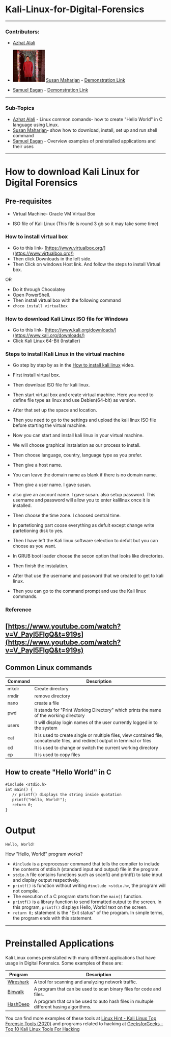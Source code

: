 # Kali-Linux-for-Digital-Forensics
---

### Contributors: 
- [Azhat Alali](https://github.com/AzharAlali)
- <img src="https://github.com/AzharAlali/Kali-Linux-for-Digital-Forensics/blob/main/pp.jpg" with=100 height=100> [Susan Maharjan](https://github.com/susanmaharjan) - [Demonstration Link](https://app.vidgrid.com/view/FogyTSu14dhS)

- [Samuel Eagan](https://github.com/samueleagan) - [Demonstration Link](https://youtu.be/8NvbWOsYIos)
---
### Sub-Topics
- [Azhat Alali](https://github.com/AzharAlali) - Linux common comands- how to create "Hello World" in C language using Linux.  
- [Susan Maharjan](https://github.com/susanmaharjan)- show how to download, install, set up and run shell command
- [Samuel Eagan](https://github.com/samueleagan) - Overview examples of preinstalled applications and their uses

---
# How to download Kali Linux for Digital Forensics

## Pre-requisites

- Virtual Machine- Oracle VM Virtual Box  

- ISO file of Kali Linux (This file is round 3 gb so it may take some time)

### How to install virtual box

- Go to this link- [https://www.virtualbox.org/](https://www.virtualbox.org/)
- Then click Downloads in the left side.
- Then Click on windows Host link. And follow the steps to install Virtual box.

OR

- Do it through Chocolatey
- Open PowerShell.
- Then install virtual box with the following command
- ```choco install virtualbox```

### How to download Kali Linux ISO file for Windows

- Go to this link- [https://www.kali.org/downloads/](https://www.kali.org/downloads/)
- Click Kali Linux 64-Bit (Installer)

### Steps to install Kali Linux in the virtual machine
- Go step by step by as in the [How to install kali linux](https://app.vidgrid.com/view/FogyTSu14dhS) video.

- First install virtual box.
- Then download ISO file for kali linux.
- Then start virtual box and create virtual machine. Here you need to define file type as linux and use Debien(64-bit) as version.
- After that set up the space and location.
- Then you need to go to the settings and upload the kali linux ISO file before starting the virtual machine.
- Now you can start and install kali linux in your virtual machine.
- We will choose graphical instalation as our process to install.
- Then choose language, country, language type as you prefer.
- Then give a host name.
- You  can leave the domain name as blank if there is no domain name.
- Then give a user name. I gave susan.
- also give an account name. I gave susan. also setup password. This username and password will allow you to enter kalilinux once it is installed. 
- Then choose the time zone. I choosed central time.
- In partetioning part coose everything as defult except change write partetioning disk to yes.
- Then I have left the Kali linux software selection to defult but you can choose as you want.
- In GRUB boot loader choose the secon option that looks like directories.
- Then finish the instalation.
- After that use the username and password that we created to get to kali linux.
- Then you can go to the command prompt and use the Kali linux commands.

### Reference
[https://www.youtube.com/watch?v=V_Payl5FlgQ&t=919s](https://www.youtube.com/watch?v=V_Payl5FlgQ&t=919s)
---
## Common Linux commands 

| Command | Description |
| --- | --- |
| mkdir | Create directory |
| rmdir  | remove directory  | 
| nano | create a file | 
| pwd	| It stands for "Print Working Directory" which prints the name of the working directory |
| users	| It will display login names of the user currently logged in to the system |
|  cat	| It is used to create single or multiple files, view contained file, concatenate files, and redirect output in terminal or files | 
| cd	| It is used to change or switch the current working directory | 
| cp	| It is used to copy files |


## How to create "Hello World" in C 

```
#include <stdio.h>
int main() {
   // printf() displays the string inside quotation
   printf("Hello, World!");
   return 0;
}
```
# Output 
``` 
Hello, World!
```

How "Hello, World!" program works?
- `#include` is a preprocessor command that tells the compiler to include the contents of stdio.h (standard input and output) file in the program.
- `stdio.h`  file contains functions such as scanf() and printf() to take input and display output respectively.
- `printf()` is function without writing `#include <stdio.h>`, the program will not compile.
- The execution of a C program starts from the `main()` function.
- `printf()` is a library function to send formatted output to the screen. In this program, `printf()` displays Hello, World! text on the screen.
- `return 0;`  statement is the "Exit status" of the program. In simple terms, the program ends with this statement.
---
# Preinstalled Applications

Kali Linux comes preinstalled with many different applications that have usage in Digital Forensics. Some examples of these are:

| Program | Description |
| --- | --- |
| [Wireshark](https://www.wireshark.org/) | A tool for scanning and analyzing network traffic. |
| [Binwalk](https://tools.kali.org/forensics/binwalk) | A program that can be used to scan binary files for code and files. |
| [HashDeep](http://md5deep.sourceforge.net/) | A program that can be used to auto hash files in multuple different hasing algorithms. |

You can find more examples of these tools at [Linux Hint - Kali Linux Top Forensic Tools (2020)](https://linuxhint.com/kali_linux_top_forensic_tools/) and programs related to hacking at [GeeksforGeeks - Top 10 Kali Linux Tools For Hacking](https://www.geeksforgeeks.org/top-10-kali-linux-tools-for-hacking/)
